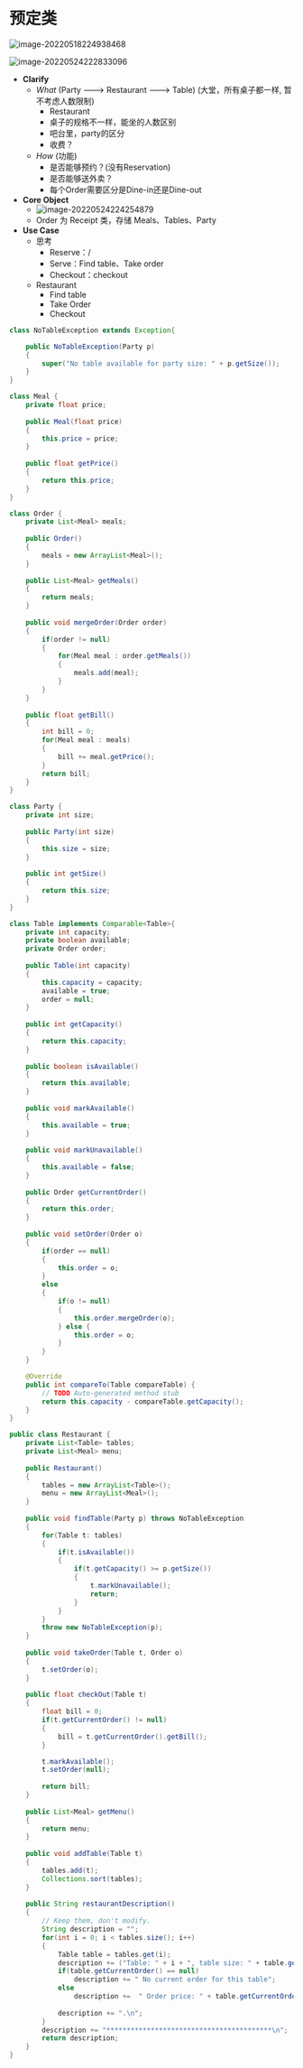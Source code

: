 # 预定类

![image-20220518224938468](https://raw.githubusercontent.com/TWDH/Leetcode-From-Zero/pictures/img/image-20220518224938468.png)

![image-20220524222833096](https://raw.githubusercontent.com/TWDH/Leetcode-From-Zero/pictures/img/image-20220524222833096.png)

- **Clarify**
  - *What* (Party ---> Restaurant ---> Table) (大堂，所有桌子都一样, 暂不考虑人数限制)
    - Restaurant
    - 桌子的规格不一样，能坐的人数区别
    - 吧台里，party的区分
    - 收费？
  - *How* (功能) 
    - 是否能够预约？(没有Reservation)
    - 是否能够送外卖？
    - 每个Order需要区分是Dine-in还是Dine-out
- **Core Object**
  - ![image-20220524224254879](https://raw.githubusercontent.com/TWDH/Leetcode-From-Zero/pictures/img/image-20220524224254879.png)
  - Order 为 Receipt 类，存储 Meals、Tables、Party
- **Use Case**
  - 思考
    - Reserve：/
    - Serve：Find table、Take order
    - Checkout：checkout
  - Restaurant
    - Find table
    - Take Order
    - Checkout





```java
class NoTableException extends Exception{

	public NoTableException(Party p)
	{
		super("No table available for party size: " + p.getSize());
	}
}

class Meal {
	private float price;
	
	public Meal(float price)
	{
		this.price = price;
	}
	
	public float getPrice()
	{
		return this.price;
	}
}

class Order {
	private List<Meal> meals;
	
	public Order()
	{
		meals = new ArrayList<Meal>();
	}
	
	public List<Meal> getMeals()
	{
		return meals;
	}
	
	public void mergeOrder(Order order)
	{
		if(order != null)
		{
			for(Meal meal : order.getMeals())
			{
				meals.add(meal);
			}
		}
	}
	
	public float getBill()
	{
		int bill = 0;
		for(Meal meal : meals)
		{
			bill += meal.getPrice();
		}
		return bill;
	}
}

class Party {
	private int size;
	
	public Party(int size)
	{
		this.size = size;
	}
	
	public int getSize()
	{
		return this.size;
	}
}

class Table implements Comparable<Table>{
	private int capacity;
	private boolean available;
	private Order order;
	
	public Table(int capacity)
	{
		this.capacity = capacity;
		available = true;
		order = null;
	}
	
	public int getCapacity()
	{
		return this.capacity;
	}
	
	public boolean isAvailable()
	{
		return this.available;
	}
	
	public void markAvailable()
	{
		this.available = true;
	}
	
	public void markUnavailable()
	{
		this.available = false;
	}
	
	public Order getCurrentOrder()
	{
		return this.order;
	}
	
	public void setOrder(Order o)
	{
		if(order == null)
		{
			this.order = o;
		}
		else 
		{
			if(o != null)
			{
				this.order.mergeOrder(o);
			} else {
				this.order = o;
			}
		}
	}

	@Override
	public int compareTo(Table compareTable) {
		// TODO Auto-generated method stub
		return this.capacity - compareTable.getCapacity();
	}
}

public class Restaurant {
	private List<Table> tables;
	private List<Meal> menu;
	
	public Restaurant()
	{
		tables = new ArrayList<Table>();
		menu = new ArrayList<Meal>();
	}
	
	public void findTable(Party p) throws NoTableException
	{
		for(Table t: tables)
		{
			if(t.isAvailable())
			{
				if(t.getCapacity() >= p.getSize())
				{
					t.markUnavailable();
					return;
				}
			}
		}
		throw new NoTableException(p);
	}
	
	public void takeOrder(Table t, Order o)
	{
		t.setOrder(o);
	}
	
	public float checkOut(Table t)
	{
		float bill = 0;
		if(t.getCurrentOrder() != null)
		{
			bill = t.getCurrentOrder().getBill();
		}

		t.markAvailable();
		t.setOrder(null);
		
		return bill;
	}
	
	public List<Meal> getMenu()
	{
		return menu;
	}
	
	public void addTable(Table t)
	{
		tables.add(t);
		Collections.sort(tables);
	}
	
	public String restaurantDescription()
	{
        // Keep them, don't modify.
		String description = "";
		for(int i = 0; i < tables.size(); i++)
		{
			Table table = tables.get(i);
			description += ("Table: " + i + ", table size: " + table.getCapacity() + ", isAvailable: " + table.isAvailable() + ".");
			if(table.getCurrentOrder() == null)
				description += " No current order for this table"; 
			else
				description +=  " Order price: " + table.getCurrentOrder().getBill();
			
			description += ".\n";
		}
		description += "*****************************************\n";
		return description;
	}
}
```

